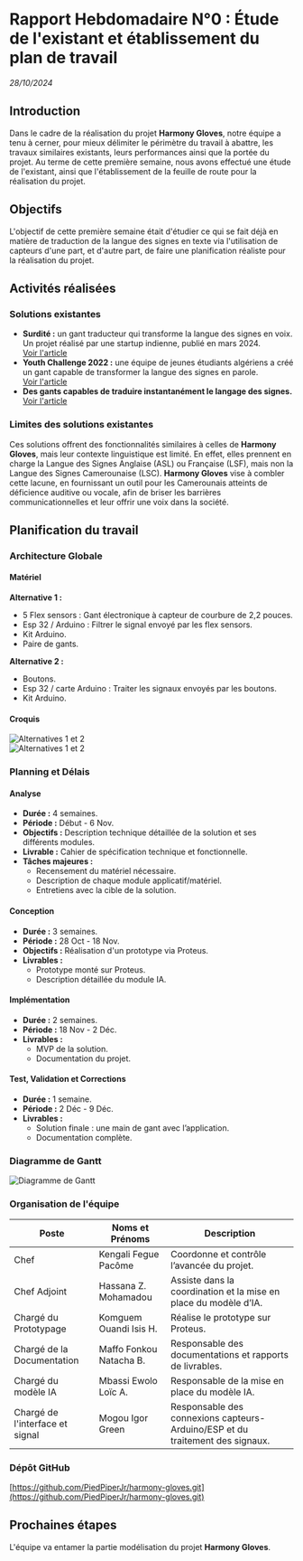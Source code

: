 # Rapport Hebdomadaire N°0 : Étude de l'existant et établissement du plan de travail  
*28/10/2024*

## Introduction

Dans le cadre de la réalisation du projet **Harmony Gloves**, notre équipe a tenu à cerner, pour mieux délimiter le périmètre du travail à abattre, les travaux similaires existants, leurs performances ainsi que la portée du projet. Au terme de cette première semaine, nous avons effectué une étude de l'existant, ainsi que l'établissement de la feuille de route pour la réalisation du projet.

## Objectifs

L'objectif de cette première semaine était d'étudier ce qui se fait déjà en matière de traduction de la langue des signes en texte via l'utilisation de capteurs d'une part, et d'autre part, de faire une planification réaliste pour la réalisation du projet.

## Activités réalisées

### Solutions existantes

- **Surdité :** un gant traducteur qui transforme la langue des signes en voix. Un projet réalisé par une startup indienne, publié en mars 2024.  
  [Voir l'article](https://www.lemonde.fr/sciences/article/2024/03/21/un-gant-traducteur-qui-transforme-la-langue-des-signes-en-voix_6223197_1650684.html#:~:text=C'est%20l'objectif%20d,un%20bracelet%20int%C3%A9gr%C3%A9%20au%20gant.)
- **Youth Challenge 2022 :** une équipe de jeunes étudiants algériens a créé un gant capable de transformer la langue des signes en parole.  
  [Voir l'article](https://algeria.un.org/fr/241390-jeunes-innovateurs-cr%C3%A9ent-des-gants-intelligents-pour-donner-voix-%C3%A0-la-langue-des-signes-en)
- **Des gants capables de traduire instantanément le langage des signes.**  
  [Voir l'article](https://ville.montreal.qc.ca/idmtl/des-gants-capables-de-traduire-instantanement-le-langage-des-signes/)

### Limites des solutions existantes

Ces solutions offrent des fonctionnalités similaires à celles de **Harmony Gloves**, mais leur contexte linguistique est limité. En effet, elles prennent en charge la Langue des Signes Anglaise (ASL) ou Française (LSF), mais non la Langue des Signes Camerounaise (LSC). **Harmony Gloves** vise à combler cette lacune, en fournissant un outil pour les Camerounais atteints de déficience auditive ou vocale, afin de briser les barrières communicationnelles et leur offrir une voix dans la société.

## Planification du travail

### Architecture Globale

#### Matériel

**Alternative 1 :**
- 5 Flex sensors : Gant électronique à capteur de courbure de 2,2 pouces.
- Esp 32 / Arduino : Filtrer le signal envoyé par les flex sensors.
- Kit Arduino.
- Paire de gants.

**Alternative 2 :**
- Boutons.
- Esp 32 / carte Arduino : Traiter les signaux envoyés par les boutons.
- Kit Arduino.

#### Croquis

![Alternatives 1 et 2](Figures/ImagesElectro/alt1.jpg)  
![Alternatives 1 et 2](Figures/ImagesElectro/alt2.jpg)

### Planning et Délais

#### Analyse

- **Durée :** 4 semaines.  
- **Période :** Début - 6 Nov.  
- **Objectifs :** Description technique détaillée de la solution et ses différents modules.  
- **Livrable :** Cahier de spécification technique et fonctionnelle.  
- **Tâches majeures :**
  - Recensement du matériel nécessaire.
  - Description de chaque module applicatif/matériel.
  - Entretiens avec la cible de la solution.

#### Conception

- **Durée :** 3 semaines.  
- **Période :** 28 Oct - 18 Nov.  
- **Objectifs :** Réalisation d'un prototype via Proteus.  
- **Livrables :**
  - Prototype monté sur Proteus.
  - Description détaillée du module IA.

#### Implémentation

- **Durée :** 2 semaines.  
- **Période :** 18 Nov - 2 Déc.  
- **Livrables :**
  - MVP de la solution.
  - Documentation du projet.

#### Test, Validation et Corrections

- **Durée :** 1 semaine.  
- **Période :** 2 Déc - 9 Déc.  
- **Livrables :**
  - Solution finale : une main de gant avec l’application.
  - Documentation complète.

### Diagramme de Gantt

![Diagramme de Gantt](Figures/ImagesElectro/gantt.jpg)

### Organisation de l'équipe

| **Poste**                       | **Noms et Prénoms**           | **Description**                                                                 |
|----------------------------------|-------------------------------|---------------------------------------------------------------------------------|
| Chef                             | Kengali Fegue Pacôme          | Coordonne et contrôle l’avancée du projet.                                      |
| Chef Adjoint                     | Hassana Z. Mohamadou          | Assiste dans la coordination et la mise en place du modèle d’IA.                |
| Chargé du Prototypage            | Komguem Ouandi Isis H.        | Réalise le prototype sur Proteus.                                              |
| Chargé de la Documentation       | Maffo Fonkou Natacha B.       | Responsable des documentations et rapports de livrables.                        |
| Chargé du modèle IA              | Mbassi Ewolo Loïc A.          | Responsable de la mise en place du modèle IA.                                   |
| Chargé de l'interface et signal  | Mogou Igor Green              | Responsable des connexions capteurs-Arduino/ESP et du traitement des signaux.   |

### Dépôt GitHub

[https://github.com/PiedPiperJr/harmony-gloves.git](https://github.com/PiedPiperJr/harmony-gloves.git)

## Prochaines étapes

L'équipe va entamer la partie modélisation du projet **Harmony Gloves**.
